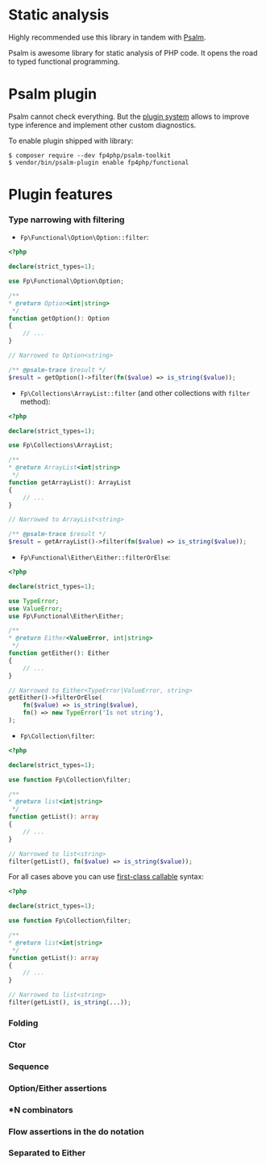 # Static analysis

Highly recommended use this library in tandem with [Psalm](https://github.com/vimeo/psalm).

Psalm is awesome library for static analysis of PHP code.
It opens the road to typed functional programming.

# Psalm plugin

Psalm cannot check everything. But the [plugin system](https://psalm.dev/docs/running_psalm/plugins/authoring_plugins/) allows to improve type inference and implement other custom diagnostics.

To enable plugin shipped with library:

```console
$ composer require --dev fp4php/psalm-toolkit
$ vendor/bin/psalm-plugin enable fp4php/functional
```

# Plugin features

### Type narrowing with filtering

- `Fp\Functional\Option\Option::filter`:

```php
<?php

declare(strict_types=1);

use Fp\Functional\Option\Option;

/**
* @return Option<int|string>
 */
function getOption(): Option
{
    // ...
}

// Narrowed to Option<string>

/** @psalm-trace $result */
$result = getOption()->filter(fn($value) => is_string($value));
```

- `Fp\Collections\ArrayList::filter` (and other collections with `filter` method):

```php
<?php

declare(strict_types=1);

use Fp\Collections\ArrayList;

/**
* @return ArrayList<int|string>
 */
function getArrayList(): ArrayList
{
    // ...
}

// Narrowed to ArrayList<string>

/** @psalm-trace $result */
$result = getArrayList()->filter(fn($value) => is_string($value));
```

- `Fp\Functional\Either\Either::filterOrElse`:

```php
<?php

declare(strict_types=1);

use TypeError;
use ValueError;
use Fp\Functional\Either\Either;

/**
* @return Either<ValueError, int|string>
 */
function getEither(): Either
{
    // ...
}

// Narrowed to Either<TypeError|ValueError, string>
getEither()->filterOrElse(
    fn($value) => is_string($value),
    fn() => new TypeError('Is not string'),
);
```

- `Fp\Collection\filter`:

```php
<?php

declare(strict_types=1);

use function Fp\Collection\filter;

/**
* @return list<int|string>
 */
function getList(): array
{
    // ...
}

// Narrowed to list<string>
filter(getList(), fn($value) => is_string($value));
```

For all cases above you can use [first-class callable](https://wiki.php.net/rfc/first_class_callable_syntax) syntax:

```php
<?php

declare(strict_types=1);

use function Fp\Collection\filter;

/**
* @return list<int|string>
 */
function getList(): array
{
    // ...
}

// Narrowed to list<string>
filter(getList(), is_string(...));
```

### Folding

### Ctor

### Sequence

### Option/Either assertions

### *N combinators

### Flow assertions in the do notation

### Separated to Either